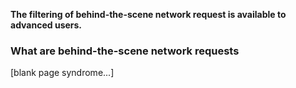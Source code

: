 **The filtering of behind-the-scene network request is available to advanced users.**

### What are behind-the-scene network requests

[blank page syndrome...]
